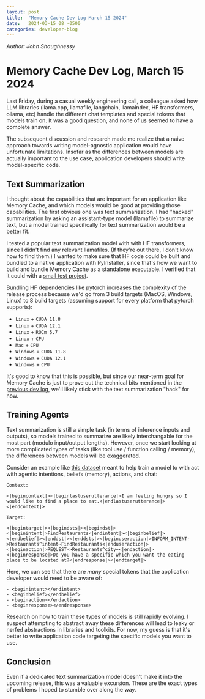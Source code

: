 ```yaml
---
layout: post
title:  "Memory Cache Dev Log March 15 2024"
date:   2024-03-15 08 -0500
categories: developer-blog
---
```

_Author: John Shaughnessy_

# Memory Cache Dev Log, March 15 2024

Last Friday, during a casual weekly engineering call, a colleague asked how LLM libraries (llama.cpp, llamafile, langchain, llamaindex, HF transformers, ollama, etc) handle the different chat templates and special tokens that models train on. It was a good question, and none of us seemed to have a complete answer.

The subsequent discussion and research made me realize that a naive approach towards writing model-agnostic application would have unfortunate limitations. Insofar as the differences between models are actually important to the use case, application developers should write model-specific code.

## Text Summarization

I thought about the capabilities that are important for an application like Memory Cache, and which models would be good at providing those capabilities. The first obvious one was text summarization. I had "hacked" summarization by asking an assistant-type model (llamafile) to summarize text, but a model trained specifically for text summarization would be a better fit.

I tested a popular text summarization model with with HF transformers, since I didn't find any relevant llamafiles. (If they're out there, I don't know how to find them.) I wanted to make sure that HF code could be built and bundled to a native application with PyInstaller, since that's how we want to build and bundle Memory Cache as a standalone executable. I verified that it could with a [small test project](https://github.com/johnshaughnessy/summarization-test).

Bundling HF dependencies like pytorch increases the complexity of the release process because we'd go from 3 build targets (MacOS, Windows, Linux) to 8 build targets (assuming support for every platform that pytorch supports):

- `Linux` + `CUDA 11.8`
- `Linux` + `CUDA 12.1`
- `Linux` + `ROCm 5.7`
- `Linux` + `CPU`
- `Mac` + `CPU`
- `Windows` + `CUDA 11.8`
- `Windows` + `CUDA 12.1`
- `Windows` + `CPU`

It's good to know that this is possible, but since our near-term goal for Memory Cache is just to prove out the technical bits mentioned in the [previous dev log](https://memorycache.ai/developer-blog/2024/03/07/devlog.html), we'll likely stick with the text summarization "hack" for now.

## Training Agents

Text summarization is still a simple task (in terms of inference inputs and outputs), so models trained to summarize are likely interchangable for the most part (modulo input/output lengths). However, once we start looking at more complicated types of tasks (like tool use / function calling / memory), the differences between models will be exaggerated.

Consider an example like [this dataset](https://huggingface.co/datasets/smangrul/assistant_chatbot_dataset) meant to help train a model to with act with agentic intentions, beliefs (memory), actions, and chat:

```
Context:

<|begincontext|><|beginlastuserutterance|>I am feeling hungry so I would like to find a place to eat.<|endlastuserutterance|><|endcontext|>
```

```
Target:

<|begintarget|><|begindsts|><|begindst|><|beginintent|>FindRestaurants<|endintent|><|beginbelief|><|endbelief|><|enddst|><|enddsts|><|beginuseraction|>INFORM_INTENT->Restaurants^intent~FindRestaurants<|enduseraction|><|beginaction|>REQUEST->Restaurants^city~<|endaction|><|beginresponse|>Do you have a specific which you want the eating place to be located at?<|endresponse|><|endtarget|>
```

Here, we can see that there are _many_ special tokens that the application developer would need to be aware of:

```
- <beginintent></endintent>
- <beginbelief></endbelief>
- <beginaction></endaction>
- <beginresponse></endresponse>
```

Research on how to train these types of models is still rapidly evolving. I suspect attempting to abstract away these differences will lead to leaky or nerfed abstractions in libraries and toolkits. For now, my guess is that it's better to write application code targeting the specific models you want to use.

## Conclusion

Even if a dedicated text summarization model doesn't make it into the upcoming release, this was a valuable excursion. These are the exact types of problems I hoped to stumble over along the way.
